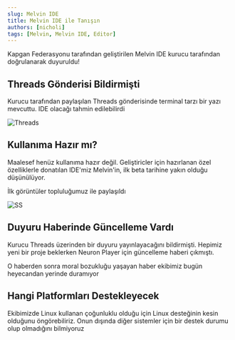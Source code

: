 ```yaml
---
slug: Melvin IDE
title: Melvin IDE ile Tanışın
authors: [nicholi]
tags: [Melvin, Melvin IDE, Editor]
---
```



Kapgan Federasyonu tarafından geliştirilen Melvin IDE kurucu tarafından doğrulanarak duyuruldu!

## Threads Gönderisi Bildirmişti

Kurucu tarafından paylaşılan Threads gönderisinde terminal tarzı bir yazı mevcuttu. IDE olacağı tahmin edilebilirdi

![Threads](https://cdn.discordapp.com/attachments/1108650387747131432/1130099252304023633/16-07-14-30-00.png)

## Kullanıma Hazır mı?

Maalesef henüz kullanıma hazır değil. Geliştiricler için hazırlanan özel özelliklerle donatılan IDE'miz Melvin'in, ilk beta tarihine yakın olduğu düşünülüyor.

İlk görüntüler topluluğumuz ile paylaşıldı

![SS](https://cdn.discordapp.com/attachments/1108650387747131432/1130096468443807856/image.png)

## Duyuru Haberinde Güncelleme Vardı

Kurucu Threads üzerinden bir duyuru yayınlayacağını bildirmişti. Hepimiz yeni bir proje beklerken Neuron Player için güncelleme haberi çıkmıştı.

O haberden sonra moral bozukluğu yaşayan haber ekibimiz bugün heyecandan yerinde duramıyor

## Hangi Platformları Destekleyecek

Ekibimizde Linux kullanan çoğunluklu olduğu için Linux desteğinin kesin olduğunu öngörebiliriz. Onun dışında diğer sistemler için bir destek durumu olup olmadığını bilmiyoruz 